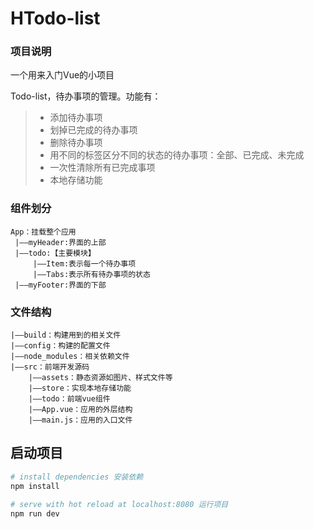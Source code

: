 # HTodo-list

### 项目说明

一个用来入门Vue的小项目

Todo-list，待办事项的管理。功能有：

> - 添加待办事项
> - 划掉已完成的待办事项
> - 删除待办事项
> - 用不同的标签区分不同的状态的待办事项：全部、已完成、未完成
> - 一次性清除所有已完成事项
> - 本地存储功能



### 组件划分

```
App：挂载整个应用
 |——myHeader:界面的上部
 |——todo:【主要模块】
 	 |——Item:表示每一个待办事项
 	 |——Tabs:表示所有待办事项的状态
 |——myFooter:界面的下部
```



### 文件结构

```
|——build：构建用到的相关文件
|——config：构建的配置文件
|——node_modules：相关依赖文件
|——src：前端开发源码
	|——assets：静态资源如图片、样式文件等
	|——store：实现本地存储功能
	|——todo：前端vue组件
	|——App.vue：应用的外层结构
	|——main.js：应用的入口文件
```



## 启动项目

``` bash
# install dependencies 安装依赖
npm install

# serve with hot reload at localhost:8080 运行项目
npm run dev
```
